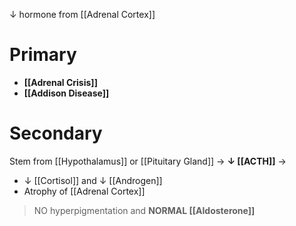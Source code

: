 ↓ hormone from [[Adrenal Cortex]]

# Primary
- **[[Adrenal Crisis]]**
- **[[Addison Disease]]**

# Secondary
Stem from [[Hypothalamus]] or [[Pituitary Gland]] → **↓ [[ACTH]]** → 
- ↓ [[Cortisol]] and ↓ [[Androgen]]
- Atrophy of [[Adrenal Cortex]]

> NO hyperpigmentation and **NORMAL [[Aldosterone]]**